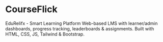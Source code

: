# CourseFlick
EduRelifx - Smart Learning Platform Web-based LMS with learner/admin dashboards, progress tracking, leaderboards &amp; assignments. Built with HTML, CSS, JS, Tailwind &amp; Bootstrap.
